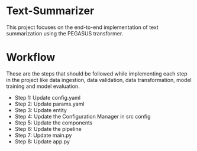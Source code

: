 # Text-Summarizer

This project focuses on the end-to-end implementation of text summarization using the PEGASUS transformer.

# Workflow

These are the steps that should be followed while implementing each step in the project like data ingestion, data validation, data transformation, model training and model evaluation.

- Step 1: Update config.yaml
- Step 2: Update params.yaml
- Step 3: Update entity
- Step 4: Update the Configuration Manager in src config
- Step 5: Update the components
- Step 6: Update the pipeline
- Step 7: Update main.py
- Step 8: Update app.py
